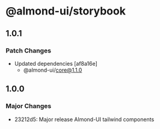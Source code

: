 # @almond-ui/storybook

## 1.0.1

### Patch Changes

- Updated dependencies [af8a16e]
  - @almond-ui/core@1.1.0

## 1.0.0

### Major Changes

- 23212d5: Major release Almond-UI tailwind components
